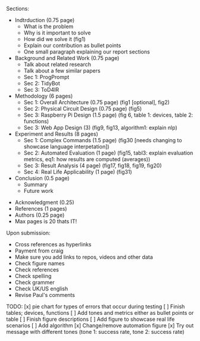 Sections:
- Indtrduction (0.75 page)
    - What is the problem 
    - Why is it important to solve
    - How did we solve it (fig1)
    - Explain our contribution as bullet points
    - One small paragraph explaining our report sections 
- Background and Related Work (0.75 page)
    - Talk about related research 
    - Talk about a few similar papers
    - Sec 1: ProgPrompt
    - Sec 2: TidyBot
    - Sec 3: ToD4IR
- Methodology (6 pages)
    - Sec 1: Overall Architecture (0.75 page) (fig1 [optional], fig2)
    - Sec 2: Physical Circuit Design (0.75 page) (fig5)
    - Sec 3: Raspberry Pi Design (1.5 page) (fig 6, table 1: devices, table 2: functions)
    - Sec 3: Web App Design (3) (fig9, fig13, algorithm1: explain nlp)
    <!-- - Sec 4: NLP  -->
- Experiment and Results (8 pages)
    - Sec 1: Complex Commands (1.5 page) (fig30 [needs changing to showcase language interpetation])
    - Sec 2: Automated Evaluation (1 page) (fig15, tabl3: explain evaluation metrics, eq1: how results are computed (averages))
    - Sec 3: Result Analysis (4 page) (fig17, fig18, fig19, fig20)
    - Sec 4: Real Life Applicability (1 page) (fig31)
- Conclusion (0.5 page)
    - Summary
    - Future work 
<!-- - Appendix (0.5 page) -->
- Acknowledgment (0.25)
- References (1 pages)
- Authors (0.25 page)
- Max pages is 20 thats IT!

Upon submission:
- Cross references as hyperlinks
- Payment from craig 
- Make sure you add links to repos, videos and other data  
- Check figure names
- Check references 
- Check spelling 
- Check grammer 
- Check UK/US english 
- Revise Paul's comments 

TODO:
[x] pie chart for types of errors that occur during testing
[ ] Finish tables; devices, functions
[ ] Add tones and metrics either as bullet points or table
[ ] Finish figure descriptions
[ ] Add figure to showcase real life scenarios
[ ] Add algorithm 
[x] Change/remove automation figure
[x] Try out message with different tones (tone 1: success rate, tone 2: success rate)